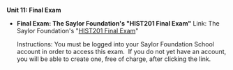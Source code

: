 **Unit 11: Final Exam** <span id="11"></span> 
-   **Final Exam: The Saylor Foundation's "HIST201 Final Exam"**
    Link: The Saylor Foundation's "[HIST201 Final
    Exam](http://school.saylor.org/mod/quiz/view.php?id=105)"  
      
     Instructions: You must be logged into your Saylor Foundation School
    account in order to access this <span class="il">exam</span>.  If
    you do not yet have an account, you will be able to create one, free
    of charge, after clicking the link.


